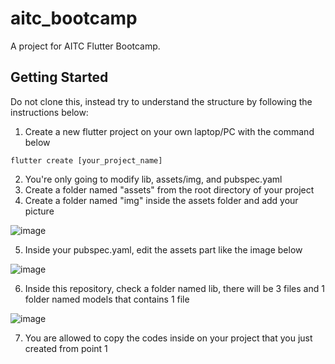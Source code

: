 # aitc_bootcamp

A project for AITC Flutter Bootcamp.

## Getting Started

Do not clone this, instead try to understand the structure by following the instructions below:

1. Create a new flutter project on your own laptop/PC with the command below
```
flutter create [your_project_name]
```
2. You're only going to modify lib, assets/img, and pubspec.yaml
3. Create a folder named "assets" from the root directory of your project
4. Create a folder named "img" inside the assets folder and add your picture

![image](https://github.com/hisyamfariqi/aitc_bootcamp/assets/33994226/dd1e71dd-4362-4b94-9f2e-0dab8111b82d)

5. Inside your pubspec.yaml, edit the assets part like the image below

![image](https://github.com/hisyamfariqi/aitc_bootcamp/assets/33994226/d294a994-04f7-4ff0-a3af-77029273d592)

6. Inside this repository, check a folder named lib, there will be 3 files and 1 folder named models that contains 1 file

![image](https://github.com/hisyamfariqi/aitc_bootcamp/assets/33994226/fe671e9a-70e6-4987-824b-f9db4fcd197d)

7. You are allowed to copy the codes inside on your project that you just created from point 1
